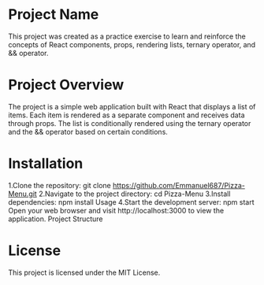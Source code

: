 # Project Name

This project was created as a practice exercise to learn and reinforce the concepts of React components, props, rendering lists, ternary operator, and && operator.

# Project Overview

The project is a simple web application built with React that displays a list of items. Each item is rendered as a separate component and receives data through props. The list is conditionally rendered using the ternary operator and the && operator based on certain conditions.

# Installation

1.Clone the repository: git clone https://github.com/Emmanuel687/Pizza-Menu.git
2.Navigate to the project directory: cd Pizza-Menu
3.Install dependencies: npm install
Usage
4.Start the development server: npm start
Open your web browser and visit http://localhost:3000 to view the application.
Project Structure

# License

This project is licensed under the MIT License.
